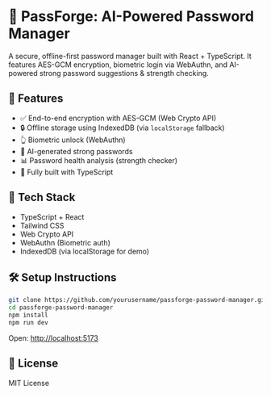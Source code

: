 
# 🔐 PassForge: AI-Powered Password Manager

A secure, offline-first password manager built with React + TypeScript. It features AES-GCM encryption, biometric login via WebAuthn, and AI-powered strong password suggestions & strength checking.

## 🚀 Features

- ✅ End-to-end encryption with AES-GCM (Web Crypto API)
- 🔒 Offline storage using IndexedDB (via `localStorage` fallback)
- 👆 Biometric unlock (WebAuthn)
- 🤖 AI-generated strong passwords
- 📊 Password health analysis (strength checker)
- 🧠 Fully built with TypeScript

## 🧪 Tech Stack

- TypeScript + React
- Tailwind CSS
- Web Crypto API
- WebAuthn (Biometric auth)
- IndexedDB (via localStorage for demo)

## 🛠️ Setup Instructions

```bash
git clone https://github.com/yourusername/passforge-password-manager.git
cd passforge-password-manager
npm install
npm run dev
```

Open: [http://localhost:5173](http://localhost:5173)

## 📃 License

MIT License
